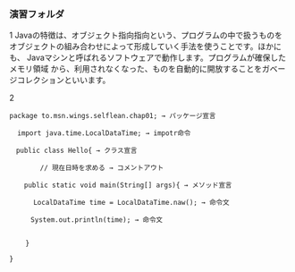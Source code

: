 ### 演習フォルダ

1 Javaの特徴は、オブジェクト指向指向という、プログラムの中で扱うものを
オブジェクトの組み合わせによって形成していく手法を使うことです。ほかにも、
Javaマシンと呼ばれるソフトウェアで動作します。プログラムが確保したメモリ領域
から、利用されなくなった、ものを自動的に開放することをガベージコレクションといいます。

2  

```
package to.msn.wings.selflean.chap01; → パッケージ宣言
  
  import java.time.LocalDataTime; → impotr命令

　public class Hello{ → クラス宣言

　 　　　// 現在日時を求める → コメントアウト

  　public static void main(String[] args){ → メソッド宣言 

      LocalDataTime time = LocalDataTime.naw(); → 命令文 
  
  　　System.out.println(time); → 命令文 

 
    }

}
```
  